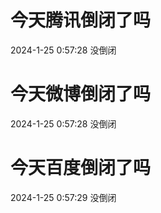 # 今天腾讯倒闭了吗

2024-1-25 0:57:28 没倒闭

# 今天微博倒闭了吗

2024-1-25 0:57:28 没倒闭

# 今天百度倒闭了吗

2024-1-25 0:57:29 没倒闭

